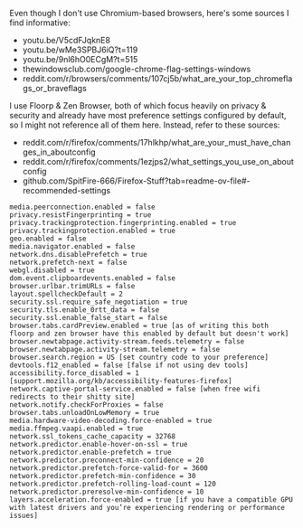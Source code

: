 Even though I don't use Chromium-based browsers, here's some sources I find informative:
- youtu.be/V5cdFJqknE8
- youtu.be/wMe3SPBJ6iQ?t=119
- youtu.be/9nl6hO0ECgM?t=515
- thewindowsclub.com/google-chrome-flag-settings-windows
- reddit.com/r/browsers/comments/107cj5b/what_are_your_top_chromeflags_or_braveflags

I use Floorp & Zen Browser, both of which focus heavily on privacy & security and already have most preference settings configured by default, so I might not reference all of them here. Instead, refer to these sources:
- reddit.com/r/firefox/comments/17hlkhp/what_are_your_must_have_changes_in_aboutconfig
- reddit.com/r/firefox/comments/1ezjps2/what_settings_you_use_on_aboutconfig
- github.com/SpitFire-666/Firefox-Stuff?tab=readme-ov-file#-recommended-settings

```
media.peerconnection.enabled = false
privacy.resistFingerprinting = true
privacy.trackingprotection.fingerprinting.enabled = true
privacy.trackingprotection.enabled = true
geo.enabled = false
media.navigator.enabled = false
network.dns.disablePrefetch = true
network.prefetch-next = false
webgl.disabled = true
dom.event.clipboardevents.enabled = false
browser.urlbar.trimURLs = false
layout.spellcheckDefault = 2
security.ssl.require_safe_negotiation = true
security.tls.enable_0rtt_data = false
security.ssl.enable_false_start = false
browser.tabs.cardPreview.enabled = true [as of writing this both floorp and zen browser have this enabled by default but doesn't work]
browser.newtabpage.activity-stream.feeds.telemetry = false
browser.newtabpage.activity-stream.telemetry = false
browser.search.region = US [set country code to your preference]
devtools.f12_enabled = false [false if not using dev tools]
accessibility.force_disabled = 1 [support.mozilla.org/kb/accessibility-features-firefox]
network.captive-portal-service.enabled = false [when free wifi redirects to their shitty site]
network.notify.checkForProxies = false
browser.tabs.unloadOnLowMemory = true
media.hardware-video-decoding.force-enabled = true
media.ffmpeg.vaapi.enabled = true
network.ssl_tokens_cache_capacity = 32768
network.predictor.enable-hover-on-ssl = true
network.predictor.enable-prefetch = true
network.predictor.preconnect-min-confidence = 20
network.predictor.prefetch-force-valid-for = 3600
network.predictor.prefetch-min-confidence = 30
network.predictor.prefetch-rolling-load-count = 120
network.predictor.preresolve-min-confidence = 10
layers.acceleration.force-enabled = true [if you have a compatible GPU with latest drivers and you’re experiencing rendering or performance issues]
```
